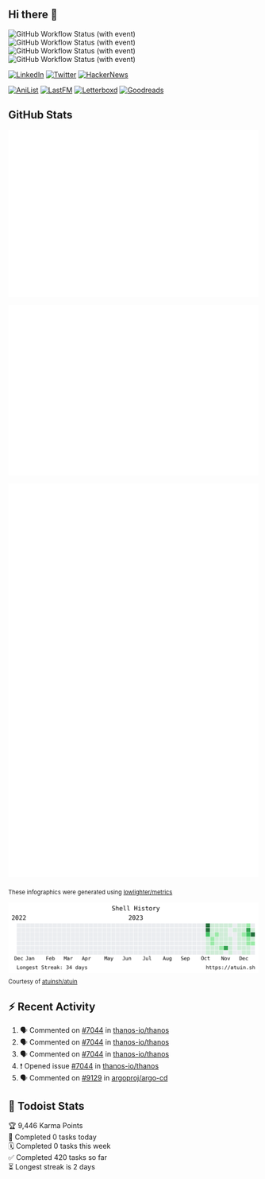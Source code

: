 ## Hi there 👋

![GitHub Workflow Status (with event)](https://img.shields.io/github/actions/workflow/status/PrayagS/PrayagS/metrics.yml?style=plastic&label=GitHub%20metrics)
![GitHub Workflow Status (with event)](https://img.shields.io/github/actions/workflow/status/PrayagS/PrayagS/shell-activity.yml?style=plastic&label=Shell%20activity%20graph)
![GitHub Workflow Status (with event)](https://img.shields.io/github/actions/workflow/status/PrayagS/PrayagS/github-recent-activity.yml?style=plastic&label=GitHub%20recent%20activity)
![GitHub Workflow Status (with event)](https://img.shields.io/github/actions/workflow/status/PrayagS/PrayagS/todoist.yml?style=plastic&label=Todoist%20activity)

[![LinkedIn](https://img.shields.io/badge/linkedin-%231E77B5.svg?&style=flat&logo=linkedin&logoColor=white)](https://linkedin.com/in/prayag-savsani)
[![Twitter](https://img.shields.io/badge/twitter-%2300acee.svg?&style=flat&logo=twitter&logoColor=white)](https://twitter.com/PrayagSavsani)
[![HackerNews](https://img.shields.io/hackernews/user-karma/PrayagS?style=flat&logo=ycombinator&logoColor=%23f0652f&labelColor=%23ffffff&color=%23f0652f)](https://news.ycombinator.com/user?id=PrayagS)

[![AniList](https://img.shields.io/badge/%20Prayagmatic-%2520?logo=anilist&logoColor=%2302A9FF&color=%23ffffff)](https://anilist.co/user/Prayagmatic/)
[![LastFM](https://img.shields.io/badge/%20PrayagS527-%2520?logo=lastdotfm&logoColor=%23ffffff&color=%23d51007)](https://www.last.fm/user/PrayagS527)
[![Letterboxd](https://img.shields.io/badge/%20Prayagmatic-%2520?logo=letterboxd&logoColor=%23202830&color=%23ffffff)](https://letterboxd.com/Prayagmatic/)
[![Goodreads](https://img.shields.io/badge/%20Prayagmatic-%2520?logo=goodreads&logoColor=%2375420e&color=%23e9e5cd)](https://www.goodreads.com/user/show/170988088-prayagmatic)

## GitHub Stats

![](./col1.metrics.svg)

![](./followup.metrics.svg)

![](./col2.metrics.svg)

<sub>These infographics were generated using [lowlighter/metrics](https://github.com/lowlighter/metrics)</sub>

![](./shell-activity-graph.png)
<sub>Courtesy of [atuinsh/atuin](https://github.com/atuinsh/atuin)</sub>

## :zap: Recent Activity

<!--START_SECTION:activity-->
1. 🗣 Commented on [#7044](https://github.com/thanos-io/thanos/issues/7044#issuecomment-1890604868) in [thanos-io/thanos](https://github.com/thanos-io/thanos)
2. 🗣 Commented on [#7044](https://github.com/thanos-io/thanos/issues/7044#issuecomment-1890573013) in [thanos-io/thanos](https://github.com/thanos-io/thanos)
3. 🗣 Commented on [#7044](https://github.com/thanos-io/thanos/issues/7044#issuecomment-1884818302) in [thanos-io/thanos](https://github.com/thanos-io/thanos)
4. ❗ Opened issue [#7044](https://github.com/thanos-io/thanos/issues/7044) in [thanos-io/thanos](https://github.com/thanos-io/thanos)
5. 🗣 Commented on [#9129](https://github.com/argoproj/argo-cd/issues/9129#issuecomment-1871891160) in [argoproj/argo-cd](https://github.com/argoproj/argo-cd)
<!--END_SECTION:activity-->

## :memo: Todoist Stats

<!-- TODO-IST:START -->
🏆  9,446 Karma Points           
🌸  Completed 0 tasks today           
🗓  Completed 0 tasks this week           
✅  Completed 420 tasks so far           
⏳  Longest streak is 2 days
<!-- TODO-IST:END -->
